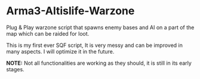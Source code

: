 # Arma3-Altislife-Warzone
Plug &amp; Play warzone script that spawns enemy bases and AI on a part of the map which can be raided for loot.






This is my first ever SQF script, It is very messy and can be improved in many aspects. I will optimize it in the future.

**NOTE:**
Not all functionalities are working as they should, it is still in its early stages.
